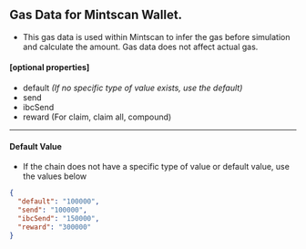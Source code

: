 ## Gas Data for Mintscan Wallet.

- This gas data is used within Mintscan to infer the gas before simulation and calculate the amount. Gas data does not affect actual gas.

#### [optional properties]

- default _(If no specific type of value exists, use the default)_
- send
- ibcSend
- reward (For claim, claim all, compound)

---

#### Default Value

- If the chain does not have a specific type of value or default value, use the values below

```json
{
  "default": "100000",
  "send": "100000",
  "ibcSend": "150000",
  "reward": "300000"
}
```
